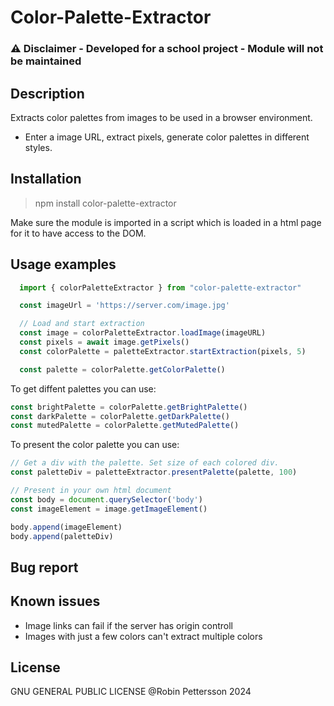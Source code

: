 # Color-Palette-Extractor
### ⚠️ Disclaimer - Developed for a school project - Module will not be maintained

## Description
Extracts color palettes from images to be used in a browser environment.
- Enter a image URL, extract pixels, generate color palettes in different styles.


## Installation
 > npm install color-palette-extractor
 
 Make sure the module is imported in a script which is loaded in a html page for it to have access to the DOM. 

## Usage examples

```javascript
  import { colorPaletteExtractor } from "color-palette-extractor"

  const imageUrl = 'https://server.com/image.jpg'

  // Load and start extraction
  const image = colorPaletteExtractor.loadImage(imageURL)
  const pixels = await image.getPixels()
  const colorPalette = paletteExtractor.startExtraction(pixels, 5)

  const palette = colorPalette.getColorPalette()
```
To get diffent palettes you can use:

```javascript
const brightPalette = colorPalette.getBrightPalette()
const darkPalette = colorPalette.getDarkPalette()
const mutedPalette = colorPalette.getMutedPalette()
```

To present the color palette you can use:

```javascript
// Get a div with the palette. Set size of each colored div.
const paletteDiv = paletteExtractor.presentPalette(palette, 100)

// Present in your own html document
const body = document.querySelector('body')
const imageElement = image.getImageElement()

body.append(imageElement)
body.append(paletteDiv)
```

## Bug report

## Known issues
- Image links can fail if the server has origin controll
- Images with just a few colors can't extract multiple colors

## License
GNU GENERAL PUBLIC LICENSE
@Robin Pettersson 2024


